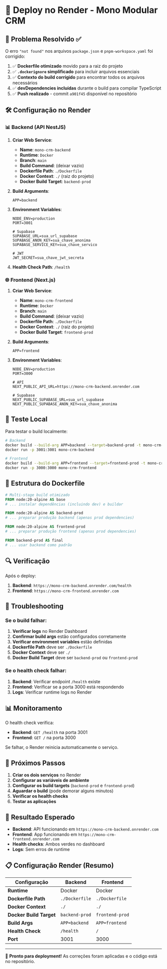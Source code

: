 # 🚀 Deploy no Render - Mono Modular CRM

## 🔧 Problema Resolvido ✅

O erro `"not found"` nos arquivos `package.json` e `pnpm-workspace.yaml` foi corrigido:

1. ✅ **Dockerfile otimizado** movido para a raiz do projeto
2. ✅ **`.dockerignore` simplificado** para incluir arquivos essenciais
3. ✅ **Contexto do build corrigido** para encontrar todos os arquivos necessários
4. ✅ **devDependencies incluídas** durante o build para compilar TypeScript
5. ✅ **Push realizado** - commit `a901f45` disponível no repositório

## 🛠️ Configuração no Render

### 📊 Backend (API NestJS)

1. **Criar Web Service**:
   - **Name**: `mono-crm-backend`
   - **Runtime**: `Docker`
   - **Branch**: `main`
   - **Build Command**: (deixar vazio)
   - **Dockerfile Path**: `./Dockerfile`
   - **Docker Context**: `./` (raiz do projeto)
   - **Docker Build Target**: `backend-prod`

2. **Build Arguments**:
   ```
   APP=backend
   ```

3. **Environment Variables**:
   ```env
   NODE_ENV=production
   PORT=3001
   
   # Supabase
   SUPABASE_URL=sua_url_supabase
   SUPABASE_ANON_KEY=sua_chave_anonima
   SUPABASE_SERVICE_KEY=sua_chave_servico
   
   # JWT
   JWT_SECRET=sua_chave_jwt_secreta
   ```

4. **Health Check Path**: `/health`

### 🌐 Frontend (Next.js)

1. **Criar Web Service**:
   - **Name**: `mono-crm-frontend`
   - **Runtime**: `Docker`
   - **Branch**: `main`
   - **Build Command**: (deixar vazio)
   - **Dockerfile Path**: `./Dockerfile`
   - **Docker Context**: `./` (raiz do projeto)
   - **Docker Build Target**: `frontend-prod`

2. **Build Arguments**:
   ```
   APP=frontend
   ```

3. **Environment Variables**:
   ```env
   NODE_ENV=production
   PORT=3000
   
   # API
   NEXT_PUBLIC_API_URL=https://mono-crm-backend.onrender.com
   
   # Supabase
   NEXT_PUBLIC_SUPABASE_URL=sua_url_supabase
   NEXT_PUBLIC_SUPABASE_ANON_KEY=sua_chave_anonima
   ```

## 🧪 Teste Local

Para testar o build localmente:

```bash
# Backend
docker build --build-arg APP=backend --target=backend-prod -t mono-crm-backend .
docker run -p 3001:3001 mono-crm-backend

# Frontend
docker build --build-arg APP=frontend --target=frontend-prod -t mono-crm-frontend .
docker run -p 3000:3000 mono-crm-frontend
```

## 📝 Estrutura do Dockerfile

```dockerfile
# Multi-stage build otimizado
FROM node:20-alpine AS base
# ... instalar dependências (incluindo dev) e buildar

FROM node:20-alpine AS backend-prod
# ... preparar produção backend (apenas prod dependencies)

FROM node:20-alpine AS frontend-prod
# ... preparar produção frontend (apenas prod dependencies)

FROM backend-prod AS final
# ... usar backend como padrão
```

## 🔍 Verificação

Após o deploy:

1. **Backend**: `https://mono-crm-backend.onrender.com/health`
2. **Frontend**: `https://mono-crm-frontend.onrender.com`

## 🐛 Troubleshooting

### Se o build falhar:

1. **Verificar logs** no Render Dashboard
2. **Confirmar build args** estão configurados corretamente
3. **Verificar environment variables** estão definidas
4. **Dockerfile Path** deve ser `./Dockerfile`
5. **Docker Context** deve ser `./`
6. **Docker Build Target** deve ser `backend-prod` ou `frontend-prod`

### Se o health check falhar:

1. **Backend**: Verificar endpoint `/health` existe
2. **Frontend**: Verificar se a porta 3000 está respondendo
3. **Logs**: Verificar runtime logs no Render

## 📊 Monitoramento

O health check verifica:
- **Backend**: `GET /health` na porta 3001
- **Frontend**: `GET /` na porta 3000

Se falhar, o Render reinicia automaticamente o serviço.

## 🔄 Próximos Passos

1. **Criar os dois serviços** no Render
2. **Configurar as variáveis de ambiente** 
3. **Configurar os build targets** (`backend-prod` e `frontend-prod`)
4. **Aguardar o build** (pode demorar alguns minutos)
5. **Verificar os health checks**
6. **Testar as aplicações**

## 🎯 Resultado Esperado

- **Backend**: API funcionando em `https://mono-crm-backend.onrender.com`
- **Frontend**: App funcionando em `https://mono-crm-frontend.onrender.com`
- **Health checks**: Ambos verdes no dashboard
- **Logs**: Sem erros de runtime

## 📋 Configuração Render (Resumo)

| Configuração | Backend | Frontend |
|-------------|---------|----------|
| **Runtime** | Docker | Docker |
| **Dockerfile Path** | `./Dockerfile` | `./Dockerfile` |
| **Docker Context** | `./` | `./` |
| **Docker Build Target** | `backend-prod` | `frontend-prod` |
| **Build Args** | `APP=backend` | `APP=frontend` |
| **Health Check** | `/health` | `/` |
| **Port** | 3001 | 3000 |

---

🚀 **Pronto para deployment!** As correções foram aplicadas e o código está no repositório. 